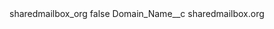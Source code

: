 <?xml version="1.0" encoding="UTF-8"?>
<CustomMetadata xmlns="http://soap.sforce.com/2006/04/metadata" xmlns:xsi="http://www.w3.org/2001/XMLSchema-instance" xmlns:xsd="http://www.w3.org/2001/XMLSchema">
    <label>sharedmailbox_org</label>
    <protected>false</protected>
    <values>
        <field>Domain_Name__c</field>
        <value xsi:type="xsd:string">sharedmailbox.org</value>
    </values>
</CustomMetadata>

